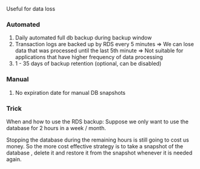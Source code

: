 Useful for data loss

### Automated

1. Daily automated full db backup during backup window
2. Transaction logs are backed up by RDS every 5 minutes
   => We can lose data that was processed until the last 5th minute
   => Not suitable for applications that have higher frequency of data processing
3. 1 - 35 days of backup retention (optional, can be disabled)

### Manual 
1. No expiration date for manual DB snapshots

### Trick

When and how to use the RDS backup: Suppose we only want to use the database for 2 hours in a week / month. 

Stopping the database during the remaining hours is still going to cost us money. So the more cost effective strategy is to take a snapshot of the database , delete it and restore it from the snapshot whenever it is needed again.


